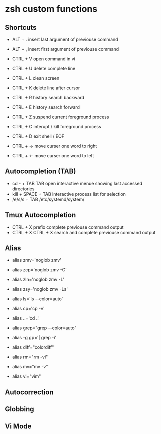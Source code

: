# zsh custom functions


## Shortcuts ##
* ALT + .       insert last argument of previouse command
* ALT + ,       insert first argument of previouse command

* CTRL + V      open command in vi
* CTRL + U      delete complete line
* CTRL + L      clean screen
* CTRL + K      delete line after cursor
* CTRL + R      history search backward
* CTRL + E      history search forward
* CTRL + Z      suspend current foreground process
* CTRL + C      interupt / kill foreground process
* CTRL + D      exit shell / EOF
* CTRL + ->     move curser one word to right
* CTRL + <-     move curser one word to left


## Autocompletion (TAB) ##
* cd - + TAB TAB        open interactive menue showing last accessed directories
* kill + SPACE + TAB    interactive process list for selection
* /e/s/s + TAB          /etc/systemd/system/


## Tmux Autocompletion ##
* CTRL + X               prefix complete previouse command output
* CTRL + X CTRL + X      search and complete previouse command output


## Alias ##
* alias zmv='noglob zmv'
* alias zcp='noglob zmv -C'
* alias zln='noglob zmv -L'
* alias zsy='noglob zmv -Ls'

* alias ls='ls --color=auto'
* alias cp='cp -v'
* alias ..='cd ..'
* alias grep="grep --color=auto"
* alias -g gp='| grep -i'
* alias diff="colordiff"
* alias rm="rm -vi"
* alias mv="mv -v"
* alias vi="vim"


## Autocorrection ##


## Globbing ##


## Vi Mode ##
